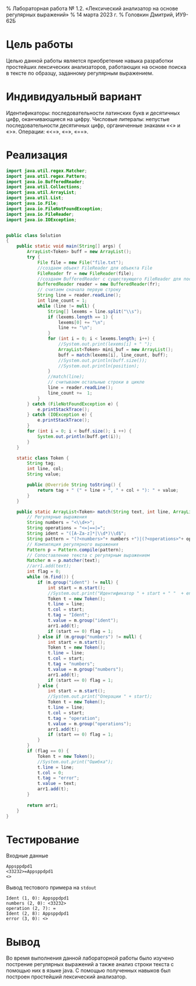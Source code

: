 % Лабораторная работа № 1.2. «Лексический анализатор
  на основе регулярных выражений»
% 14 марта 2023 г.
% Головкин Дмитрий, ИУ9-62Б

# Цель работы
Целью данной работы является приобретение навыка разработки простейших лексических анализаторов, работающих на основе поиска в тексте по образцу, заданному регулярным выражением.

# Индивидуальный вариант
Идентификаторы: последовательности латинских букв и десятичных цифр, оканчивающиеся на цифру. Числовые литералы: непустые последовательности десятичных цифр, органиченные знаками «<» и «>». Операции: «<=», «=», «==».


# Реализация

```java
import java.util.regex.Matcher;
import java.util.regex.Pattern;
import java.io.BufferedReader;
import java.util.Collections;
import java.util.ArrayList;
import java.util.List;
import java.io.File;
import java.io.FileNotFoundException;
import java.io.FileReader;
import java.io.IOException;


public class Solution
{
    public static void main(String[] args) {
        ArrayList<Token> buff = new ArrayList();
        try {
            File file = new File("file.txt");
            //создаем объект FileReader для объекта File
            FileReader fr = new FileReader(file);
            //создаем BufferedReader с существующего FileReader для построчного считывания
            BufferedReader reader = new BufferedReader(fr);
            // считаем сначала первую строку
            String line = reader.readLine();
            int line_count = 1;
            while (line != null) {
                String[] lexems = line.split("\\s");
                if (lexems.length == 1) {
                    lexems[0] += "\n";
                    line += "\n";
                }
                for (int i = 0; i < lexems.length; i++) {
                    //System.out.print(lexems[i] + " ");
                    ArrayList<Token> mini_buf = new ArrayList();
                    buff = match(lexems[i], line_count, buff);
                    //System.out.println(buff.size());
                    //System.out.println(position);
                }
                //match(line);
                // считываем остальные строки в цикле
                line = reader.readLine();
                line_count +=  1;
            }
        } catch (FileNotFoundException e) {
            e.printStackTrace();
        } catch (IOException e) {
            e.printStackTrace();
        }
        for (int i = 0; i < buff.size(); i ++) {
            System.out.println(buff.get(i));
        }
    }

    static class Token {
        String tag;
        int line, col;
        String value;

        public @Override String toString() {
            return tag + " (" + line + ", " + col + "): " + value;
        }
    }

    public static ArrayList<Token> match(String text, int line, ArrayList<Token> arr1) {
        // Регулярные выражения
        String numbers = "<\\d+>";
        String operations = "<=|==|=";
        String ident = "([A-Za-z]*|\\d*)\\d$";
        String pattern = "(?<numbers>"+ numbers +")|(?<operations>"+ operations +")|(?<ident>"+ ident +")";
        // Компиляция регулярного выражения
        Pattern p = Pattern.compile(pattern);
        // Сопоставление текста с регулярным выражением
        Matcher m = p.matcher(text);
        //arr1.add(text);
        int flag = 0;
        while (m.find()) {
            if (m.group("ident") != null) {
                int start = m.start();
                //System.out.print("Идентификатор " + start + " "  + end);
                Token t = new Token();
                t.line = line;
                t.col = start;
                t.tag = "Ident";
                t.value = m.group("ident");
                arr1.add(t);
                if (start == 0) flag = 1;
            } else if (m.group("numbers") != null) {
                int start = m.start();
                Token t = new Token();
                t.line = line;
                t.col = start;
                t.tag = "numbers";
                t.value = m.group("numbers");
                arr1.add(t);
                if (start == 0) flag = 1;
            } else {
                int start = m.start();
                //System.out.print("Операции " + start);
                Token t = new Token();
                t.line = line;
                t.col = start;
                t.tag = "operation";
                t.value = m.group("operations");
                arr1.add(t);
                if (start == 0) flag = 1;
            }
        }
        if (flag == 0) {
            Token t = new Token();
            //System.out.print("Ошибка");
            t.line = line;
            t.col = 0;
            t.tag = "error";
            t.value = text;
            arr1.add(t);
        }
        
        return arr1;
    }
}

```
 
# Тестирование

Входные данные

```
Appsppdpd1
<33232>=Appsppdpd1
<>
```

Вывод тестового примера на `stdout`
```
Ident (1, 0): Appsppdpd1
numbers (2, 0): <33232>
operation (2, 7): =
Ident (2, 8): Appsppdpd1
error (3, 0): <>
```

# Вывод
Во время выполнения данной лабораторной работы было изучено пострение регулярных выражений а также анализ строки текста с помощью них в языке java. С помощью полученных навыков был построен простейший лексический анализатор.